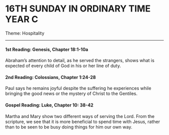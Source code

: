 # 16TH SUNDAY IN ORDINARY TIME YEAR C
Theme: Hospitality

---

#### 1st Reading: Genesis, Chapter 18:1-10a

Abraham’s attention to detail, as he served the strangers, shows what is expected of every child of God in his or her line of duty.

#### 2nd Reading: Colossians, Chapter 1:24-28

Paul says he remains joyful despite the suffering he experiences while bringing the good news or the mystery of Christ to the Gentiles.

#### Gospel Reading: Luke, Chapter 10: 38-42

Martha and Mary show two different ways of serving the Lord. From the scripture, we see that it is more beneficial to spend time with Jesus, rather than to be seen to be busy doing things for him our own way.